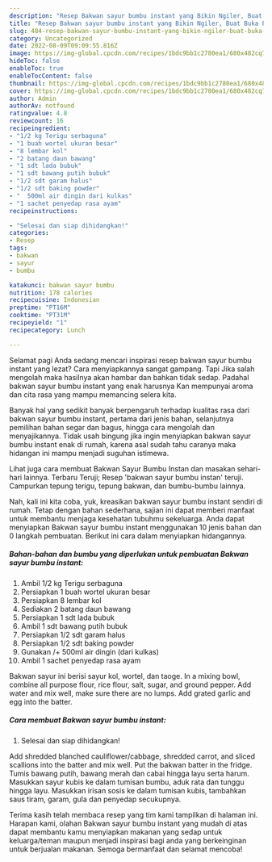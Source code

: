 ```yaml
---
description: "Resep Bakwan sayur bumbu instant yang Bikin Ngiler, Buat Buka Puasa Lezat"
title: "Resep Bakwan sayur bumbu instant yang Bikin Ngiler, Buat Buka Puasa Lezat"
slug: 484-resep-bakwan-sayur-bumbu-instant-yang-bikin-ngiler-buat-buka-puasa-lezat
category: Uncategorized
date: 2022-08-09T09:09:55.816Z
image: https://img-global.cpcdn.com/recipes/1bdc9bb1c2780ea1/680x482cq70/bakwan-sayur-bumbu-instant-foto-resep-utama.jpg
hideToc: false
enableToc: true
enableTocContent: false
thumbnail: https://img-global.cpcdn.com/recipes/1bdc9bb1c2780ea1/680x482cq70/bakwan-sayur-bumbu-instant-foto-resep-utama.jpg
cover: https://img-global.cpcdn.com/recipes/1bdc9bb1c2780ea1/680x482cq70/bakwan-sayur-bumbu-instant-foto-resep-utama.jpg
author: Admin
authorAv: notfound
ratingvalue: 4.8
reviewcount: 16
recipeingredient:
- "1/2 kg Terigu serbaguna"
- "1 buah wortel ukuran besar"
- "8 lembar kol"
- "2 batang daun bawang"
- "1 sdt lada bubuk"
- "1 sdt bawang putih bubuk"
- "1/2 sdt garam halus"
- "1/2 sdt baking powder"
- "  500ml air dingin dari kulkas"
- "1 sachet penyedap rasa ayam"
recipeinstructions:

- "Selesai dan siap dihidangkan!"
categories:
- Resep
tags:
- bakwan
- sayur
- bumbu

katakunci: bakwan sayur bumbu 
nutrition: 178 calories
recipecuisine: Indonesian
preptime: "PT16M"
cooktime: "PT31M"
recipeyield: "1"
recipecategory: Lunch

---
```



Selamat pagi Anda sedang mencari inspirasi resep bakwan sayur bumbu instant yang lezat? Cara menyiapkannya sangat gampang. Tapi Jika salah mengolah maka hasilnya akan hambar dan bahkan tidak sedap. Padahal bakwan sayur bumbu instant yang enak harusnya Kan mempunyai aroma dan cita rasa yang mampu memancing selera kita.


Banyak hal yang sedikit banyak berpengaruh terhadap kualitas rasa dari bakwan sayur bumbu instant, pertama dari jenis bahan, selanjutnya pemilihan bahan segar dan bagus, hingga cara mengolah dan menyajikannya. Tidak usah bingung jika ingin menyiapkan bakwan sayur bumbu instant enak di rumah, karena asal sudah tahu caranya maka hidangan ini mampu menjadi suguhan istimewa.

Lihat juga cara membuat Bakwan Sayur Bumbu Instan dan masakan sehari-hari lainnya. Terbaru Teruji; Resep &#39;bakwan sayur bumbu instan&#39; teruji. Campurkan tepung terigu, tepung bakwan, dan bumbu-bumbu lainnya.


Nah, kali ini kita coba, yuk, kreasikan bakwan sayur bumbu instant sendiri di rumah. Tetap dengan bahan sederhana, sajian ini dapat memberi manfaat untuk membantu menjaga kesehatan tubuhmu sekeluarga. Anda dapat menyiapkan Bakwan sayur bumbu instant menggunakan 10 jenis bahan dan 0 langkah pembuatan. Berikut ini cara dalam menyiapkan hidangannya.

<!--inarticleads1-->

##### Bahan-bahan dan bumbu yang diperlukan untuk pembuatan Bakwan sayur bumbu instant:

1. Ambil 1/2 kg Terigu serbaguna
1. Persiapkan 1 buah wortel ukuran besar
1. Persiapkan 8 lembar kol
1. Sediakan 2 batang daun bawang
1. Persiapkan 1 sdt lada bubuk
1. Ambil 1 sdt bawang putih bubuk
1. Persiapkan 1/2 sdt garam halus
1. Persiapkan 1/2 sdt baking powder
1. Gunakan  /+ 500ml air dingin (dari kulkas)
1. Ambil 1 sachet penyedap rasa ayam


Bakwan sayur ini berisi sayur kol, wortel, dan taoge. In a mixing bowl, combine all purpose flour, rice flour, salt, sugar, and ground pepper. Add water and mix well, make sure there are no lumps. Add grated garlic and egg into the batter. 

<!--inarticleads2-->

##### Cara membuat Bakwan sayur bumbu instant:


1. Selesai dan siap dihidangkan!

Add shredded blanched cauliflower/cabbage, shredded carrot, and sliced scallions into the batter and mix well. Put the bakwan batter in the fridge. Tumis bawang putih, bawang merah dan cabai hingga layu serta harum. Masukkan sayur kubis ke dalam tumisan bumbu, aduk rata dan tunggu hingga layu. Masukkan irisan sosis ke dalam tumisan kubis, tambahkan saus tiram, garam, gula dan penyedap secukupnya. 

Terima kasih telah membaca resep yang tim kami tampilkan di halaman ini. Harapan kami, olahan Bakwan sayur bumbu instant yang mudah di atas dapat membantu kamu menyiapkan makanan yang sedap untuk keluarga/teman maupun menjadi inspirasi bagi anda yang berkeinginan untuk berjualan makanan. Semoga bermanfaat dan selamat mencoba!
